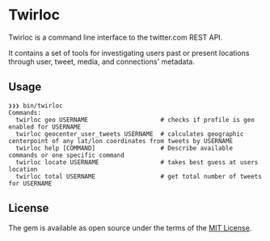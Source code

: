# Twirloc

Twirloc is a command line interface to the twitter.com REST API.

It contains a set of tools for investigating users past or present locations through user, tweet, media, and connections' metadata.

## Usage
```
❯❯❯ bin/twirloc
Commands:
  twirloc geo USERNAME                    # checks if profile is geo enabled for USERNAME
  twirloc geocenter_user_tweets USERNAME  # calculates geographic centerpoint of any lat/lon coordinates from tweets by USERNAME
  twirloc help [COMMAND]                  # Describe available commands or one specific command
  twirloc locate USERNAME                 # takes best guess at users location
  twirloc total USERNAME                  # get total number of tweets for USERNAME
```
## License

The gem is available as open source under the terms of the [MIT License](http://opensource.org/licenses/MIT).

